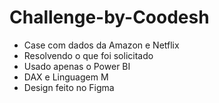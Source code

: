 # Challenge-by-Coodesh
- Case com dados da Amazon e Netflix
- Resolvendo o que foi solicitado
- Usado apenas o Power BI
- DAX e Linguagem M
- Design feito no Figma
